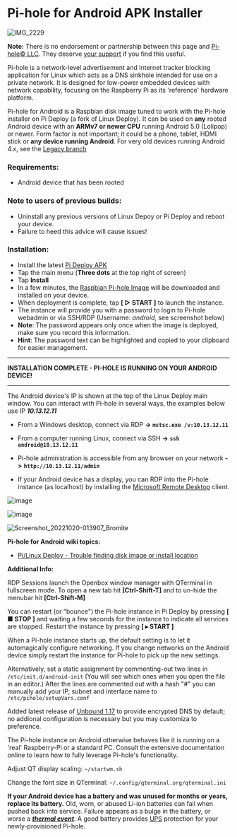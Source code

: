 # Pi-hole for Android APK Installer

![IMG_2229](https://user-images.githubusercontent.com/33142753/133272103-28c6eba3-d1f7-4e29-9c5b-7d96d9f94e9e.jpg)

**Note:** There is no endorsement or partnership between this page and [Pi-hole© LLC](https://pi-hole.net/). They deserve [your support](https://pi-hole.net/donate/) if you find this useful.

Pi-hole is a network-level advertisement and Internet tracker blocking application for Linux which acts as a DNS sinkhole intended for use on a private network. It is designed for low-power embedded devices with network capability, focusing on the Raspberry Pi as its 'reference' hardware platform.

Pi-hole for Android is a Raspbian disk image tuned to work with the Pi-hole installer on Pi Deploy (a fork of Linux Deploy).  It can be used on **any** rooted Android device with an **ARMv7 or newer CPU** running Android 5.0 (Lolipop) or newer.  Form factor is not important; it could be a phone, tablet, HDMI stick or **any device running Android**.  For very old devices running Android 4.x, see the [Legacy branch](https://github.com/DesktopECHO/Pi-hole-for-Android/tree/legacy)

### Requirements:

- Android device that has been rooted

### Note to users of previous builds:

- Uninstall any previous versions of Linux Depoy or Pi Deploy and reboot your device.
- Failure to heed this advice will cause issues!

### Installation:

- Install the latest [Pi Deploy APK](https://github.com/DesktopECHO/Pi-hole-for-Android/releases/latest/download/pideploy.apk)
- Tap the main menu (**Three dots** at the top right of screen)
- Tap **Install**
- In a few minutes, the [Raspbian Pi-hole Image](https://github.com/DesktopECHO/Pi-hole-for-Android/releases/latest/download/raspbian.tgz) will be downloaded and installed on your device.
- When deployment is complete, tap **[  ▷ START ]**  to launch the instance.
- The instance will provide you with a password to login to Pi-hole webadmin or via SSH/RDP (Username: _android_, see screenshot below)
- **Note**: The password appears only once when the image is deployed, make sure you record this information.
- **Hint**:  The password text can be highlighted and copied to your clipboard for easier management. 

-----------------------------------------------------------
**INSTALLATION COMPLETE - PI-HOLE IS RUNNING ON YOUR ANDROID DEVICE!**

-----------------------------------------------------------
The Android device's IP is shown at the top of the Linux Deploy main window.  You can interact with Pi-hole in several ways, the examples below use IP **_10.13.12.11_** 

 - From a Windows desktop, connect via RDP **->** **```mstsc.exe /v:10.13.12.11```**

 - From a computer running Linux, connect via SSH **->** **```ssh android@10.13.12.11```**

 - Pi-hole administration is accessible from any browser on your network **->** **```http://10.13.12.11/admin```**

 - If your Android device has a display, you can RDP into the Pi-hole instance (as localhost) by installing the [Microsoft Remote Desktop](https://play.google.com/store/apps/details?id=com.microsoft.rdc.androidx) client.

![image](https://user-images.githubusercontent.com/33142753/196851777-e46b145f-4c99-4b6f-9add-ed2f009dae4b.png)

![image](https://user-images.githubusercontent.com/33142753/196856874-72c307e3-2227-4ef1-a7b5-401e745f918f.png)

![Screenshot_20221020-013907_Bromite](https://user-images.githubusercontent.com/33142753/196860440-1723d8c2-09b0-460b-901e-260b5485d554.png)

**Pi-hole for Android wiki topics:**

- [Pi/Linux Deploy - Trouble finding disk image or install location](https://github.com/DesktopECHO/Pi-hole-for-Android/wiki/Trouble-finding-path-where-Pi%E2%80%90hole-image-is-downloaded,-or-errors-are-reported-during-creation-of-Pi%E2%80%90hole-disk-image.)

**Additional Info:**

RDP Sessions launch the Openbox window manager with QTerminal in fullscreen mode.  To open a new tab hit **[Ctrl-Shift-T]** and to un-hide the menubar hit **[Ctrl-Shift-M]**

You can restart (or "bounce") the Pi-hole instance in Pi Deploy by pressing **[ ■ STOP ]** and waiting a few seconds for the instance to indicate all services are stopped.  Restart the instance by pressing **[ ▸ START ]**

When a Pi-hole instance starts up, the default setting is to let it automagically configure networking.  If you change networks on the Android device simply restart the instance for Pi-hole to pick up the new settings.

Alternatively, set a static assignment by commenting-out two lines in ```/etc/init.d/android-init``` (You will see which ones when you open the file in an editor.)  After the lines are commented out with a hash "#" you can manually add your IP, subnet and interface name to ```/etc/pihole/setupVars.conf```

Added latest release of [Unbound 1.17](https://www.nlnetlabs.nl/projects/unbound/about) to provide encrypted DNS by default; no addional configuration is necessary but you may customiza to preference.

The Pi-hole instance on Android otherwise behaves like it is running on a 'real' Raspberry-Pi or a standard PC.  Consult the extensive documentation online to learn how to fully leverage Pi-hole's functionality.

Adjust QT display scaling: ```~/startwm.sh``` 

Change the font size in QTerminal: ```~/.config/qterminal.org/qterminal.ini```

**If your Android device has a battery and was unused for months or years, replace its battery.**  Old, worn, or abused Li-ion batteries can fail when pushed back into service.  Failure appears as a bulge in the battery, or worse a [**_thermal event_**](https://www.urbandictionary.com/define.php?term=unexpected+thermal+event).  A good battery provides [UPS](https://en.wikipedia.org/wiki/Uninterruptible_power_supply) protection for your newly-provisioned Pi-hole.
